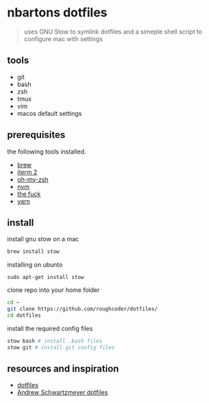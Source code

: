 # nbartons dotfiles

> uses GNU Stow to symlink dotfiles and a simeple shell script to configure mac with settings

## tools

- git
- bash
- zsh
- tmux
- vim
- macos default settings

## prerequisites

the following tools installed.

- [brew](https://brew.sh)
- [iterm 2](https://www.iterm2.com/)
- [oh-my-zsh](https://github.com/robbyrussell/oh-my-zsh/)
- [nvm](https://github.com/creationix/nvm)
- [the fuck](https://github.com/nvbn/thefuck)
- [yarn](https://yarnpkg.com/en/)

## install

install gnu stow on a mac
```bash
brew install stow
```
installing on ubunto
```
sudo apt-get install stow
```

clone repo into your home folder
```bash
cd ~
git clone https://github.com/roughcoder/dotfiles/
cd dotfiles
```

install the required config files
```bash
stow bash # install .bash files
stow git # install git config files
```

## resources and inspiration

- [dotfiles](http://dotfiles.github.io/)
- [Andrew Schwartzmeyer dotfiles](https://github.com/andschwa/dotfiles)
